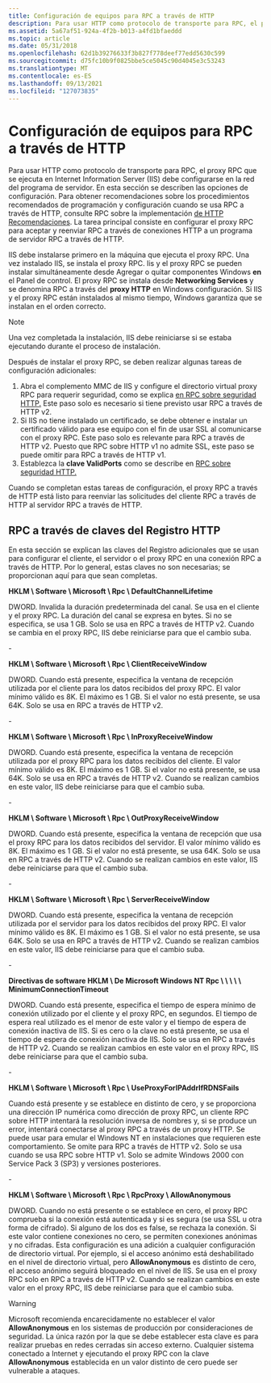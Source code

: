 ```yaml
---
title: Configuración de equipos para RPC a través de HTTP
description: Para usar HTTP como protocolo de transporte para RPC, el proxy RPC que se ejecuta en Internet Information Server (IIS) debe configurarse en la red del programa de servidor.
ms.assetid: 5a67af51-924a-4f2b-b013-a4fd1bfaeddd
ms.topic: article
ms.date: 05/31/2018
ms.openlocfilehash: 62d1b39276633f3b827f778deef77edd5630c599
ms.sourcegitcommit: d75fc10b9f0825bbe5ce5045c90d4045e3c53243
ms.translationtype: MT
ms.contentlocale: es-ES
ms.lasthandoff: 09/13/2021
ms.locfileid: "127073835"
---
```

# <a name="configuring-computers-for-rpc-over-http"></a>Configuración de equipos para RPC a través de HTTP

Para usar HTTP como protocolo de transporte para RPC, el proxy RPC que se ejecuta en Internet Information Server (IIS) debe configurarse en la red del programa de servidor. En esta sección se describen las opciones de configuración. Para obtener recomendaciones sobre los procedimientos recomendados de programación y configuración cuando se usa RPC a través de HTTP, consulte RPC sobre la implementación [de HTTP Recomendaciones](rpc-over-http-deployment-recommendations.md). La tarea principal consiste en configurar el proxy RPC para aceptar y reenviar RPC a través de conexiones HTTP a un programa de servidor RPC a través de HTTP.

IIS debe instalarse primero en la máquina que ejecuta el proxy RPC. Una vez instalado IIS, se instala el proxy RPC. Iis y el proxy RPC se pueden instalar simultáneamente desde Agregar o quitar componentes Windows **en** el Panel de control. El proxy RPC se instala desde **Networking Services** y se denomina RPC a través del **proxy HTTP** en Windows configuración. Si IIS y el proxy RPC están instalados al mismo tiempo, Windows garantiza que se instalan en el orden correcto.

> [!Note]  
> Una vez completada la instalación, IIS debe reiniciarse si se estaba ejecutando durante el proceso de instalación.

 

Después de instalar el proxy RPC, se deben realizar algunas tareas de configuración adicionales:

1.  Abra el complemento MMC de IIS y configure el directorio virtual proxy RPC para requerir seguridad, como se explica [en RPC sobre seguridad HTTP.](rpc-over-http-security.md) Este paso solo es necesario si tiene previsto usar RPC a través de HTTP v2.
2.  Si IIS no tiene instalado un certificado, se debe obtener e instalar un certificado válido para ese equipo con el fin de usar SSL al comunicarse con el proxy RPC. Este paso solo es relevante para RPC a través de HTTP v2. Puesto que RPC sobre HTTP v1 no admite SSL, este paso se puede omitir para RPC a través de HTTP v1.
3.  Establezca la **clave ValidPorts** como se describe en [RPC sobre seguridad HTTP.](rpc-over-http-security.md)

Cuando se completan estas tareas de configuración, el proxy RPC a través de HTTP está listo para reenviar las solicitudes del cliente RPC a través de HTTP al servidor RPC a través de HTTP.

## <a name="rpc-over-http-registry-keys"></a>RPC a través de claves del Registro HTTP

En esta sección se explican las claves del Registro adicionales que se usan para configurar el cliente, el servidor o el proxy RPC en una conexión RPC a través de HTTP. Por lo general, estas claves no son necesarias; se proporcionan aquí para que sean completas.

**HKLM \\ Software \\ Microsoft \\ Rpc \\ DefaultChannelLifetime**

DWORD. Invalida la duración predeterminada del canal. Se usa en el cliente y el proxy RPC. La duración del canal se expresa en bytes. Si no se especifica, se usa 1 GB. Solo se usa en RPC a través de HTTP v2. Cuando se cambia en el proxy RPC, IIS debe reiniciarse para que el cambio suba.

\-

**HKLM \\ Software \\ Microsoft \\ Rpc \\ ClientReceiveWindow**

DWORD. Cuando está presente, especifica la ventana de recepción utilizada por el cliente para los datos recibidos del proxy RPC. El valor mínimo válido es 8K. El máximo es 1 GB. Si el valor no está presente, se usa 64K. Solo se usa en RPC a través de HTTP v2.

\-

**HKLM \\ Software \\ Microsoft \\ Rpc \\ InProxyReceiveWindow**

DWORD. Cuando está presente, especifica la ventana de recepción utilizada por el proxy RPC para los datos recibidos del cliente. El valor mínimo válido es 8K. El máximo es 1 GB. Si el valor no está presente, se usa 64K. Solo se usa en RPC a través de HTTP v2. Cuando se realizan cambios en este valor, IIS debe reiniciarse para que el cambio suba.

\-

**HKLM \\ Software \\ Microsoft \\ Rpc \\ OutProxyReceiveWindow**

DWORD. Cuando está presente, especifica la ventana de recepción que usa el proxy RPC para los datos recibidos del servidor. El valor mínimo válido es 8K. El máximo es 1 GB. Si el valor no está presente, se usa 64K. Solo se usa en RPC a través de HTTP v2. Cuando se realizan cambios en este valor, IIS debe reiniciarse para que el cambio suba.

\-

**HKLM \\ Software \\ Microsoft \\ Rpc \\ ServerReceiveWindow**

DWORD. Cuando está presente, especifica la ventana de recepción utilizada por el servidor para los datos recibidos del proxy RPC. El valor mínimo válido es 8K. El máximo es 1 GB. Si el valor no está presente, se usa 64K. Solo se usa en RPC a través de HTTP v2. Cuando se realizan cambios en este valor, IIS debe reiniciarse para que el cambio suba.

\-

**Directivas de software HKLM \\ De Microsoft Windows NT Rpc \\ \\ \\ \\ \\ MinimumConnectionTimeout**

DWORD. Cuando está presente, especifica el tiempo de espera mínimo de conexión utilizado por el cliente y el proxy RPC, en segundos. El tiempo de espera real utilizado es el menor de este valor y el tiempo de espera de conexión inactiva de IIS. Si es cero o la clave no está presente, se usa el tiempo de espera de conexión inactiva de IIS. Solo se usa en RPC a través de HTTP v2. Cuando se realizan cambios en este valor en el proxy RPC, IIS debe reiniciarse para que el cambio suba.

\-

**HKLM \\ Software \\ Microsoft \\ Rpc \\ UseProxyForIPAddrIfRDNSFails**

Cuando está presente y se establece en distinto de cero, y se proporciona una dirección IP numérica como dirección de proxy RPC, un cliente RPC sobre HTTP intentará la resolución inversa de nombres y, si se produce un error, intentará conectarse al proxy RPC a través de un proxy HTTP. Se puede usar para emular el Windows NT en instalaciones que requieren este comportamiento. Se omite para RPC a través de HTTP v2. Solo se usa cuando se usa RPC sobre HTTP v1. Solo se admite Windows 2000 con Service Pack 3 (SP3) y versiones posteriores.

\-

**HKLM \\ Software \\ Microsoft \\ Rpc \\ RpcProxy \\ AllowAnonymous**

DWORD. Cuando no está presente o se establece en cero, el proxy RPC comprueba si la conexión está autenticada y si es segura (se usa SSL u otra forma de cifrado). Si alguno de los dos es false, se rechaza la conexión. Si este valor contiene conexiones no cero, se permiten conexiones anónimas y no cifradas. Esta configuración es una adición a cualquier configuración de directorio virtual. Por ejemplo, si el acceso anónimo está deshabilitado en el nivel de directorio virtual, pero **AllowAnonymous** es distinto de cero, el acceso anónimo seguirá bloqueado en el nivel de IIS. Se usa en el proxy RPC solo en RPC a través de HTTP v2. Cuando se realizan cambios en este valor en el proxy RPC, IIS debe reiniciarse para que el cambio suba.

> [!WARNING]
> Microsoft recomienda encarecidamente no establecer el valor **AllowAnonymous** en los sistemas de producción por consideraciones de seguridad. La única razón por la que se debe establecer esta clave es para realizar pruebas en redes cerradas sin acceso externo. Cualquier sistema conectado a Internet y ejecutando el proxy RPC con la clave **AllowAnonymous** establecida en un valor distinto de cero puede ser vulnerable a ataques.

 

 

 




